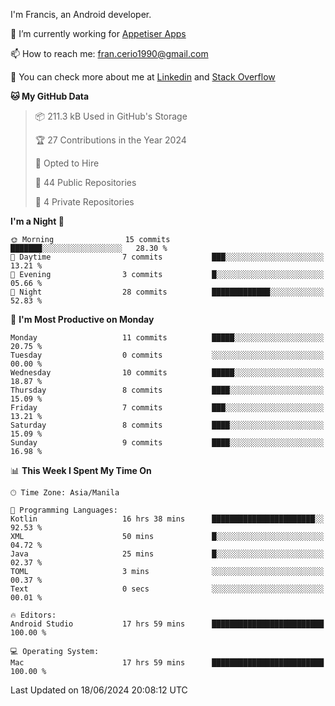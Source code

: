 
I'm Francis, an Android developer.

🔭 I’m currently working for [Appetiser Apps](http://appetiser.com.au)

📫 How to reach me: fran.cerio1990@gmail.com

👀 You can check more about me at [Linkedin](https://www.linkedin.com/in/francerio/) and [Stack Overflow](https://stackoverflow.com/users/1614267/fran-ceriu)



<!--START_SECTION:waka-->
**🐱 My GitHub Data** 

> 📦 211.3 kB Used in GitHub's Storage 
 > 
> 🏆 27 Contributions in the Year 2024
 > 
> 💼 Opted to Hire
 > 
> 📜 44 Public Repositories 
 > 
> 🔑 4 Private Repositories 
 > 
**I'm a Night 🦉** 

```text
🌞 Morning                15 commits          ███████░░░░░░░░░░░░░░░░░░   28.30 % 
🌆 Daytime                7 commits           ███░░░░░░░░░░░░░░░░░░░░░░   13.21 % 
🌃 Evening                3 commits           █░░░░░░░░░░░░░░░░░░░░░░░░   05.66 % 
🌙 Night                  28 commits          █████████████░░░░░░░░░░░░   52.83 % 
```
📅 **I'm Most Productive on Monday** 

```text
Monday                   11 commits          █████░░░░░░░░░░░░░░░░░░░░   20.75 % 
Tuesday                  0 commits           ░░░░░░░░░░░░░░░░░░░░░░░░░   00.00 % 
Wednesday                10 commits          █████░░░░░░░░░░░░░░░░░░░░   18.87 % 
Thursday                 8 commits           ████░░░░░░░░░░░░░░░░░░░░░   15.09 % 
Friday                   7 commits           ███░░░░░░░░░░░░░░░░░░░░░░   13.21 % 
Saturday                 8 commits           ████░░░░░░░░░░░░░░░░░░░░░   15.09 % 
Sunday                   9 commits           ████░░░░░░░░░░░░░░░░░░░░░   16.98 % 
```


📊 **This Week I Spent My Time On** 

```text
🕑︎ Time Zone: Asia/Manila

💬 Programming Languages: 
Kotlin                   16 hrs 38 mins      ███████████████████████░░   92.53 % 
XML                      50 mins             █░░░░░░░░░░░░░░░░░░░░░░░░   04.72 % 
Java                     25 mins             █░░░░░░░░░░░░░░░░░░░░░░░░   02.37 % 
TOML                     3 mins              ░░░░░░░░░░░░░░░░░░░░░░░░░   00.37 % 
Text                     0 secs              ░░░░░░░░░░░░░░░░░░░░░░░░░   00.01 % 

🔥 Editors: 
Android Studio           17 hrs 59 mins      █████████████████████████   100.00 % 

💻 Operating System: 
Mac                      17 hrs 59 mins      █████████████████████████   100.00 % 
```


 Last Updated on 18/06/2024 20:08:12 UTC
<!--END_SECTION:waka-->
